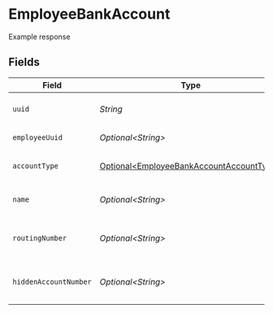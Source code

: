 # EmployeeBankAccount

Example response


## Fields

| Field                                                                                                  | Type                                                                                                   | Required                                                                                               | Description                                                                                            |
| ------------------------------------------------------------------------------------------------------ | ------------------------------------------------------------------------------------------------------ | ------------------------------------------------------------------------------------------------------ | ------------------------------------------------------------------------------------------------------ |
| `uuid`                                                                                                 | *String*                                                                                               | :heavy_check_mark:                                                                                     | UUID of the bank account                                                                               |
| `employeeUuid`                                                                                         | *Optional\<String>*                                                                                    | :heavy_minus_sign:                                                                                     | UUID of the employee                                                                                   |
| `accountType`                                                                                          | [Optional\<EmployeeBankAccountAccountType>](../../models/components/EmployeeBankAccountAccountType.md) | :heavy_minus_sign:                                                                                     | Bank account type                                                                                      |
| `name`                                                                                                 | *Optional\<String>*                                                                                    | :heavy_minus_sign:                                                                                     | Name for the bank account                                                                              |
| `routingNumber`                                                                                        | *Optional\<String>*                                                                                    | :heavy_minus_sign:                                                                                     | The bank account's routing number                                                                      |
| `hiddenAccountNumber`                                                                                  | *Optional\<String>*                                                                                    | :heavy_minus_sign:                                                                                     | Masked bank account number                                                                             |
